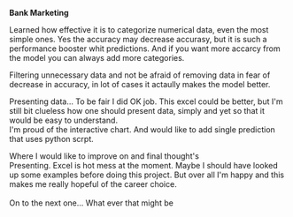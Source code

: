 **Bank Marketing**

Learned how effective it is to categorize numerical data, even the most simple ones. Yes the accuracy may decrease accurasy, 
but it is such a performance booster whit predictions. And if you want more accarcy from the model you can always add more categories. 

Filtering unnecessary data and not be afraid of removing data in fear of decrease in accuracy, 
in lot of cases it actaully makes the model better. 

Presenting data... To be fair I did OK job. This excel could be better, but I'm still bit clueless how one should present data, 
simply and yet so that it would be easy to understand.<br> 
I'm proud of the interactive chart. And would like to add single prediction that uses python scrpt.

Where I  would like to improve on and final thought's <br>
Presenting. Excel is hot mess at the moment. Maybe I should have looked up some examples before doing this project. 
But over all I'm happy and this makes me really hopeful of the career choice. <br><br>  On to the next one... What ever that might be